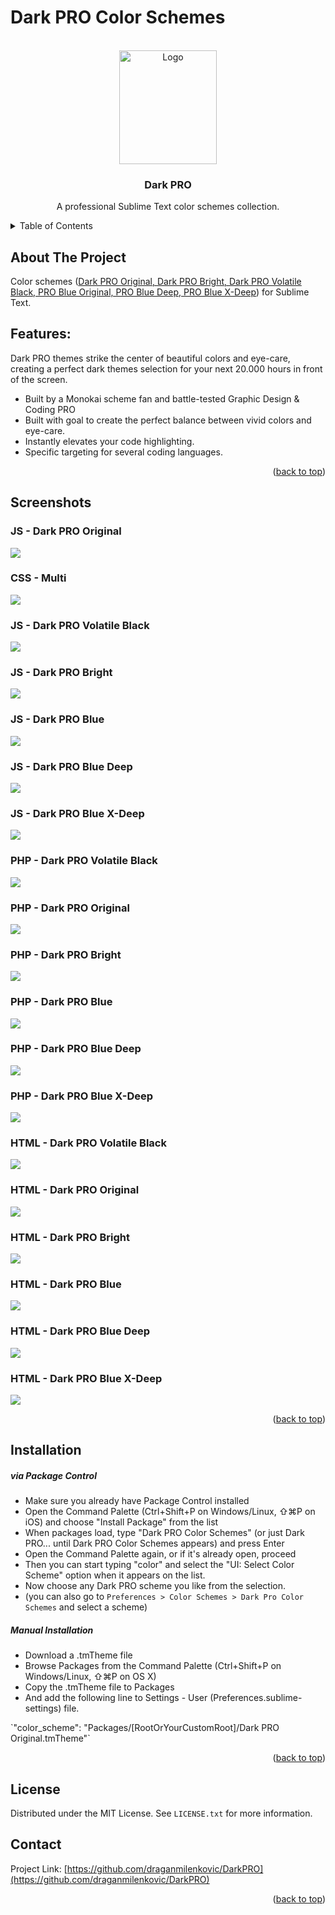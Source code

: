 # Dark PRO Color Schemes
<!-- Improved compatibility of back to top link: See: https://github.com/othneildrew/Best-README-Template/pull/73 -->
<a name="readme-top"></a>

<!-- PROJECT LOGO -->
<br />
<div align="center">
  <a href="https://github.com/draganmilenkovic/DarkPRO">
    <img src="images/Dark-PRO-Logo.png" alt="Logo" width="156" height="182">
  </a>

  <h3 align="center">Dark PRO</h3>

  <p align="center">
    A professional Sublime Text color schemes collection.
  </p>
</div>

<!-- TABLE OF CONTENTS -->
<details>
  <summary>Table of Contents</summary>
  <ol>
    <li><a href="#about-the-project">About Dark PRO</a></li>
    <li><a href="#features">Features</a></li>
    <li><a href="#screenshots">Screenshots</a></li>
    <li><a href="#installation">Installation</a></li>
    <li><a href="#license">License</a></li>
    <li><a href="#contact">Contact</a></li>
  </ol>
</details>


<!-- ABOUT THE PROJECT -->
## About The Project
Color schemes (<a href="https://github.com/draganmilenkovic/DarkPRO">Dark PRO Original, Dark PRO Bright, Dark PRO Volatile Black, PRO Blue Original, PRO Blue Deep, PRO Blue X-Deep</a>) for Sublime Text.

<!-- FEATURES -->
## Features:

Dark PRO themes strike the center of beautiful colors and eye-care, creating a perfect dark themes selection for your next 20.000 hours in front of the screen.
* Built by a Monokai scheme fan and battle-tested Graphic Design & Coding PRO
* Built with goal to create the perfect balance between vivid colors and eye-care.
* Instantly elevates your code highlighting.
* Specific targeting for several coding languages.

<p align="right">(<a href="#readme-top">back to top</a>)</p>

<!-- SCREENSHOTS -->
## Screenshots

### JS - Dark PRO Original
<img src="https://github.com/draganmilenkovic/DarkPRO/blob/main/images/demo-js-dark-pro.png" />

### CSS - Multi
<img src="https://github.com/draganmilenkovic/DarkPRO/blob/main/images/demo-all-css.png" />

### JS - Dark PRO Volatile Black
<img src="https://github.com/draganmilenkovic/DarkPRO/blob/main/images/demo-js-dark-pro-volatile-black.png" />

### JS - Dark PRO Bright
<img src="https://github.com/draganmilenkovic/DarkPRO/blob/main/images/demo-js-dark-pro-bright.png" />

### JS - Dark PRO Blue
<img src="https://github.com/draganmilenkovic/DarkPRO/blob/main/images/demo-js-blue.png" />

### JS - Dark PRO Blue Deep
<img src="https://github.com/draganmilenkovic/DarkPRO/blob/main/images/demo-js-blue-deep.png" />

### JS - Dark PRO Blue X-Deep
<img src="https://github.com/draganmilenkovic/DarkPRO/blob/main/images/demo-js-blue-xdeep.png" />

### PHP - Dark PRO Volatile Black
<img src="https://github.com/draganmilenkovic/DarkPRO/blob/main/images/demo-php-dark-pro-volatile-black.png" />

### PHP - Dark PRO Original
<img src="https://github.com/draganmilenkovic/DarkPRO/blob/main/images/demo-php-dark-pro.png" />

### PHP - Dark PRO Bright
<img src="https://github.com/draganmilenkovic/DarkPRO/blob/main/images/demo-php-dark-pro-bright.png" />

### PHP - Dark PRO Blue
<img src="https://github.com/draganmilenkovic/DarkPRO/blob/main/images/demo-php-blue.png" />

### PHP - Dark PRO Blue Deep
<img src="https://github.com/draganmilenkovic/DarkPRO/blob/main/images/demo-php-blue-deep.png" />

### PHP - Dark PRO Blue X-Deep
<img src="https://github.com/draganmilenkovic/DarkPRO/blob/main/images/demo-php-blue-xdeep.png" />

### HTML - Dark PRO Volatile Black
<img src="https://github.com/draganmilenkovic/DarkPRO/blob/main/images/demo-html-dark-pro-volatile-black.png" />

### HTML - Dark PRO Original
<img src="https://github.com/draganmilenkovic/DarkPRO/blob/main/images/demo-html-dark-pro.png" />

### HTML - Dark PRO Bright
<img src="https://github.com/draganmilenkovic/DarkPRO/blob/main/images/demo-html-dark-pro-bright.png" />

### HTML - Dark PRO Blue
<img src="https://github.com/draganmilenkovic/DarkPRO/blob/main/images/demo-html-blue.png" />

### HTML - Dark PRO Blue Deep
<img src="https://github.com/draganmilenkovic/DarkPRO/blob/main/images/demo-html-blue-deep.png" />

### HTML - Dark PRO Blue X-Deep
<img src="https://github.com/draganmilenkovic/DarkPRO/blob/main/images/demo-html-blue-xdeep.png" />

<p align="right">(<a href="#readme-top">back to top</a>)</p>

<!-- INSTALLATION -->
## Installation

##### via Package Control
* Make sure you already have Package Control installed
* Open the Command Palette (Ctrl+Shift+P on Windows/Linux, ⇧⌘P on iOS) and choose "Install Package" from the list
* When packages load, type "Dark PRO Color Schemes" (or just Dark PRO... until Dark PRO Color Schemes appears) and press Enter
* Open the Command Palette again, or if it's already open, proceed
* Then you can start typing "color" and select the "UI: Select Color Scheme" option when it appears on the list.
* Now choose any Dark PRO scheme you like from the selection.
* (you can also go to `Preferences > Color Schemes > Dark Pro Color Schemes` and select a scheme)

##### Manual Installation
* Download a .tmTheme file
* Browse Packages from the Command Palette (Ctrl+Shift+P on Windows/Linux, ⇧⌘P on OS X)
* Copy the .tmTheme file to Packages
* And add the following line to Settings - User (Preferences.sublime-settings) file.
<p>`"color_scheme": "Packages/[RootOrYourCustomRoot]/Dark PRO Original.tmTheme"`</p>

<p align="right">(<a href="#readme-top">back to top</a>)</p>

<!-- LICENSE -->
## License

Distributed under the MIT License. See `LICENSE.txt` for more information.

<!-- PROJECT LINK -->
## Contact

Project Link: [https://github.com/draganmilenkovic/DarkPRO](https://github.com/draganmilenkovic/DarkPRO)

<p align="right">(<a href="#readme-top">back to top</a>)</p>